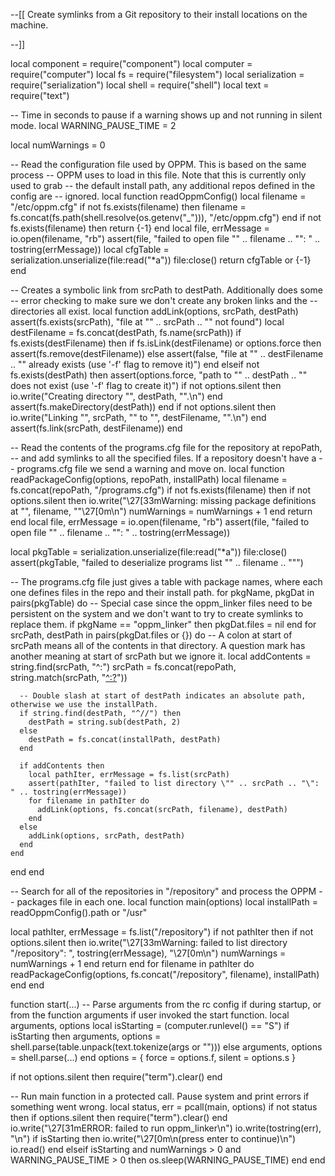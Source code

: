 
<!-- MARKDOWN-AUTO-DOCS:START (FILE:src=./oppm_linker.lua) -->
<!-- The below content is automatically added from ./oppm_linker.lua -->
--[[
Create symlinks from a Git repository to their install locations on the machine.


--]]

local component = require("component")
local computer = require("computer")
local fs = require("filesystem")
local serialization = require("serialization")
local shell = require("shell")
local text = require("text")

-- Time in seconds to pause if a warning shows up and not running in silent mode.
local WARNING_PAUSE_TIME = 2

local numWarnings = 0

-- Read the configuration file used by OPPM. This is based on the same process
-- OPPM uses to load in this file. Note that this is currently only used to grab
-- the default install path, any additional repos defined in the config are
-- ignored.
local function readOppmConfig()
  local filename = "/etc/oppm.cfg"
  if not fs.exists(filename) then
    filename = fs.concat(fs.path(shell.resolve(os.getenv("_"))), "/etc/oppm.cfg")
  end
  if not fs.exists(filename) then
    return {-1}
  end
  local file, errMessage = io.open(filename, "rb")
  assert(file, "failed to open file \"" .. filename .. "\": " .. tostring(errMessage))
  local cfgTable = serialization.unserialize(file:read("*a"))
  file:close()
  return cfgTable or {-1}
end

-- Creates a symbolic link from srcPath to destPath. Additionally does some
-- error checking to make sure we don't create any broken links and the
-- directories all exist.
local function addLink(options, srcPath, destPath)
  assert(fs.exists(srcPath), "file at \"" .. srcPath .. "\" not found")
  local destFilename = fs.concat(destPath, fs.name(srcPath))
  if fs.exists(destFilename) then
    if fs.isLink(destFilename) or options.force then
      assert(fs.remove(destFilename))
    else
      assert(false, "file at \"" .. destFilename .. "\" already exists (use \'-f\' flag to remove it)")
    end
  elseif not fs.exists(destPath) then
    assert(options.force, "path to \"" .. destPath .. "\" does not exist (use \'-f\' flag to create it)")
    if not options.silent then
      io.write("Creating directory \"", destPath, "\".\n")
    end
    assert(fs.makeDirectory(destPath))
  end
  if not options.silent then
    io.write("Linking \"", srcPath, "\" to \"", destFilename, "\".\n")
  end
  assert(fs.link(srcPath, destFilename))
end

-- Read the contents of the programs.cfg file for the repository at repoPath,
-- and add symlinks to all the specified files. If a repository doesn't have a
-- programs.cfg file we send a warning and move on.
local function readPackageConfig(options, repoPath, installPath)
  local filename = fs.concat(repoPath, "/programs.cfg")
  if not fs.exists(filename) then
    if not options.silent then
      io.write("\27[33mWarning: missing package definitions at \"", filename, "\"\27[0m\n")
      numWarnings = numWarnings + 1
    end
    return
  end
  local file, errMessage = io.open(filename, "rb")
  assert(file, "failed to open file \"" .. filename .. "\": " .. tostring(errMessage))
  
  local pkgTable = serialization.unserialize(file:read("*a"))
  file:close()
  assert(pkgTable, "failed to deserialize programs list \"" .. filename .. "\"")
  
  -- The programs.cfg file just gives a table with package names, where each one defines files in the repo and their install path.
  for pkgName, pkgDat in pairs(pkgTable) do
    -- Special case since the oppm_linker files need to be persistent on the system and we don't want to try to create symlinks to replace them.
    if pkgName == "oppm_linker" then
      pkgDat.files = nil
    end
    for srcPath, destPath in pairs(pkgDat.files or {}) do
      -- A colon at start of srcPath means all of the contents in that directory. A question mark has another meaning at start of srcPath but we ignore it.
      local addContents = string.find(srcPath, "^:")
      srcPath = fs.concat(repoPath, string.match(srcPath, "[^:?](/.*)"))
      
      -- Double slash at start of destPath indicates an absolute path, otherwise we use the installPath.
      if string.find(destPath, "^//") then
        destPath = string.sub(destPath, 2)
      else
        destPath = fs.concat(installPath, destPath)
      end
      
      if addContents then
        local pathIter, errMessage = fs.list(srcPath)
        assert(pathIter, "failed to list directory \"" .. srcPath .. "\": " .. tostring(errMessage))
        for filename in pathIter do
          addLink(options, fs.concat(srcPath, filename), destPath)
        end
      else
        addLink(options, srcPath, destPath)
      end
    end
  end
end

-- Search for all of the repositories in "/repository" and process the OPPM
-- packages file in each one.
local function main(options)
  local installPath = readOppmConfig().path or "/usr"
  
  local pathIter, errMessage = fs.list("/repository")
  if not pathIter then
    if not options.silent then
      io.write("\27[33mWarning: failed to list directory \"/repository\": ", tostring(errMessage), "\27[0m\n")
      numWarnings = numWarnings + 1
    end
    return
  end
  for filename in pathIter do
    readPackageConfig(options, fs.concat("/repository", filename), installPath)
  end
end

function start(...)
  -- Parse arguments from the rc config if during startup, or from the function arguments if user invoked the start function.
  local arguments, options
  local isStarting = (computer.runlevel() == "S")
  if isStarting then
    arguments, options = shell.parse(table.unpack(text.tokenize(args or "")))
  else
    arguments, options = shell.parse(...)
  end
  options = {
    force = options.f,
    silent = options.s
  }
  
  if not options.silent then
    require("term").clear()
  end
  
  -- Run main function in a protected call. Pause system and print errors if something went wrong.
  local status, err = pcall(main, options)
  if not status then
    if options.silent then
      require("term").clear()
    end
    io.write("\27[31mERROR: failed to run oppm_linker\n")
    io.write(tostring(err), "\n")
    if isStarting then
      io.write("\27[0m\n(press enter to continue)\n")
      io.read()
    end
  elseif isStarting and numWarnings > 0 and WARNING_PAUSE_TIME > 0 then
    os.sleep(WARNING_PAUSE_TIME)
  end
end
<!-- MARKDOWN-AUTO-DOCS:END -->
